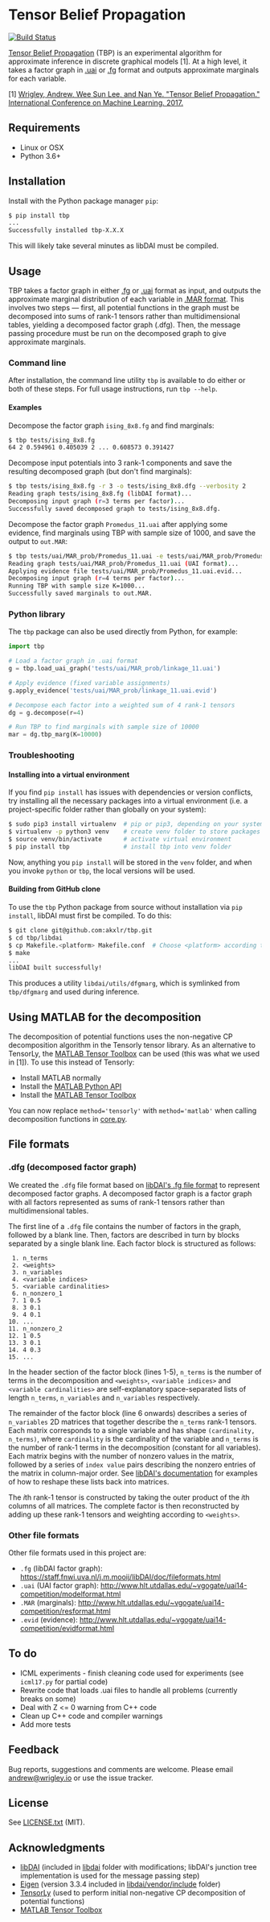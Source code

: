 # Tensor Belief Propagation 

[![Build Status](https://travis-ci.org/akxlr/tbp.svg?branch=master)](https://travis-ci.org/akxlr/tbp)

[Tensor Belief Propagation](http://proceedings.mlr.press/v70/wrigley17a/wrigley17a.pdf) (TBP) is an experimental algorithm for
approximate inference in discrete graphical models [1]. At a high level, it takes a factor graph in [.uai](#other-file-formats) or [.fg](#other-file-formats) format and outputs approximate marginals for
each variable.

[1] [Wrigley, Andrew, Wee Sun Lee, and Nan Ye. "Tensor Belief Propagation." International Conference on Machine Learning. 2017.](http://proceedings.mlr.press/v70/wrigley17a/wrigley17a.pdf)

## Requirements

 * Linux or OSX
 * Python 3.6+
 
## Installation

Install with the Python package manager `pip`:
```bash
$ pip install tbp
...
Successfully installed tbp-X.X.X
```
This will likely take several minutes as libDAI must be compiled.

## Usage
TBP takes a factor graph in either [.fg](#other-file-formats) or [.uai](#other-file-formats) format as input, and
outputs the approximate marginal distribution of each variable in [.MAR format](#other-file-formats).
This involves two steps — first, all potential functions in the graph must be decomposed
into sums of rank-1 tensors rather than multidimensional tables, yielding a decomposed factor graph (.dfg). Then, the
message passing procedure must be run on the decomposed graph to give approximate marginals.

### Command line
After installation, the command line utility `tbp` is available to do either or both of these steps. For full usage
instructions, run `tbp --help`. 

#### Examples

Decompose the factor graph `ising_8x8.fg` and find marginals:
```bash
$ tbp tests/ising_8x8.fg
64 2 0.594961 0.405039 2 ... 0.608573 0.391427
```

Decompose input potentials into 3 rank-1 components and save the resulting decomposed graph (but don't find marginals):
```bash
$ tbp tests/ising_8x8.fg -r 3 -o tests/ising_8x8.dfg --verbosity 2
Reading graph tests/ising_8x8.fg (libDAI format)...
Decomposing input graph (r=3 terms per factor)...
Successfully saved decomposed graph to tests/ising_8x8.dfg.
```

Decompose the factor graph `Promedus_11.uai` after applying some evidence, find marginals using TBP with sample size of 1000, and save the output
to `out.MAR`:
```bash
$ tbp tests/uai/MAR_prob/Promedus_11.uai -e tests/uai/MAR_prob/Promedus_11.uai.evid -k 1000 -o out.MAR --verbosity 2
Reading graph tests/uai/MAR_prob/Promedus_11.uai (UAI format)...
Applying evidence file tests/uai/MAR_prob/Promedus_11.uai.evid...
Decomposing input graph (r=4 terms per factor)...
Running TBP with sample size K=1000...
Successfully saved marginals to out.MAR.
```


### Python library
The `tbp` package can also be used directly from Python, for example:

```python
import tbp

# Load a factor graph in .uai format
g = tbp.load_uai_graph('tests/uai/MAR_prob/linkage_11.uai')

# Apply evidence (fixed variable assignments)
g.apply_evidence('tests/uai/MAR_prob/linkage_11.uai.evid')

# Decompose each factor into a weighted sum of 4 rank-1 tensors
dg = g.decompose(r=4)

# Run TBP to find marginals with sample size of 10000
mar = dg.tbp_marg(K=10000)

```

### Troubleshooting
#### Installing into a virtual environment
If you find `pip install` has issues with dependencies or version conflicts, try installing all the necessary
 packages into a virtual environment (i.e. a project-specific folder rather than globally on your system):
```bash
$ sudo pip3 install virtualenv  # pip or pip3, depending on your system
$ virtualenv -p python3 venv    # create venv folder to store packages
$ source venv/bin/activate      # activate virtual environment
$ pip install tbp               # install tbp into venv folder
```
Now, anything you `pip install` will be stored in the `venv` folder, and when
you invoke `python` or `tbp`, the local versions will be used.

#### Building from GitHub clone
To use the `tbp` Python package from source without installation via `pip install`, libDAI must first be compiled. To do this:
 
```bash
$ git clone git@github.com:akxlr/tbp.git
$ cd tbp/libdai
$ cp Makefile.<platform> Makefile.conf  # Choose <platform> according to your platform
$ make
...
libDAI built successfully!
```
This produces a utility `libdai/utils/dfgmarg`, which is symlinked from `tbp/dfgmarg` and used during inference.


## Using MATLAB for the decomposition
The decomposition of potential functions uses the non-negative CP decomposition algorithm in the Tensorly tensor 
library. As an alternative to TensorLy, the [MATLAB Tensor Toolbox](http://www.sandia.gov/~tgkolda/TensorToolbox) can be used
(this was what we used in [1]). To use this instead of Tensorly:

 * Install MATLAB normally
 * Install the
 [MATLAB Python API](https://www.mathworks.com/help/matlab/matlab_external/install-the-matlab-engine-for-python.html)
 * Install the [MATLAB Tensor Toolbox](http://www.sandia.gov/~tgkolda/TensorToolbox)
 
You can now replace `method='tensorly'` with `method='matlab'` when calling decomposition functions in [core.py](python/tbp/core.py).


## File formats

### .dfg (decomposed factor graph)
We created the `.dfg` file format based on
[libDAI's .fg file format](https://staff.fnwi.uva.nl/j.m.mooij/libDAI/doc/fileformats.html)
to represent decomposed factor graphs. A decomposed factor graph is a
factor graph with all factors represented as sums of rank-1 tensors rather than multidimensional tables.

The first line of a `.dfg` file contains the number of factors in the graph, followed by a blank line. Then, factors
are described in turn by blocks separated by a single blank line. Each factor block is structured as follows:

     1. n_terms
     2. <weights>
     3. n_variables
     4. <variable indices>
     5. <variable cardinalities>
     6. n_nonzero_1
     7. 1 0.5
     8. 3 0.1
     9. 4 0.1
    10. ...
    11. n_nonzero_2
    12. 1 0.5
    13. 3 0.1
    14. 4 0.3
    15. ...

In the header section of the factor block (lines 1-5), `n_terms` is the number of terms in the decomposition and
`<weights>`, `<variable indices>` and `<variable cardinalities>` are self-explanatory space-separated lists of length `n_terms`,
`n_variables` and `n_variables` respectively. 

The remainder of the factor block (line 6 onwards) describes
a series of `n_variables` 2D matrices that together describe the `n_terms` rank-1 tensors.
Each matrix corresponds to a single variable and has shape `(cardinality, n_terms)`, where `cardinality` is
the cardinality of the variable and `n_terms` is the number of rank-1 terms in the decomposition (constant
for all variables). Each matrix begins with the
number of nonzero values in the matrix, followed by a series of `index value` pairs describing the nonzero
entries of the matrix in column-major order. See
[libDAI's documentation](https://staff.fnwi.uva.nl/j.m.mooij/libDAI/doc/fileformats.html) for examples of how to
reshape these lists back into matrices.

 The *i*th rank-1 tensor is constructed by taking the outer product of the *i*th columns of
all matrices. The complete factor is then reconstructed by adding up these rank-1 tensors and weighting
according to `<weights>`.

### Other file formats
Other file formats used in this project are:

 * `.fg` (libDAI factor graph): https://staff.fnwi.uva.nl/j.m.mooij/libDAI/doc/fileformats.html
 * `.uai` (UAI factor graph): http://www.hlt.utdallas.edu/~vgogate/uai14-competition/modelformat.html
 * `.MAR` (marginals): http://www.hlt.utdallas.edu/~vgogate/uai14-competition/resformat.html
 * `.evid` (evidence): http://www.hlt.utdallas.edu/~vgogate/uai14-competition/evidformat.html

## To do
 * ICML experiments - finish cleaning code used for experiments (see `icml17.py` for partial code)
 * Rewrite code that loads .uai files to handle all problems (currently breaks on some)
 * Deal with Z <= 0 warning from C++ code
 * Clean up C++ code and compiler warnings
 * Add more tests

## Feedback
Bug reports, suggestions and comments are welcome. Please email [andrew@wrigley.io](mailto:andrew@wrigley.io) or use the issue tracker.

## License

See [LICENSE.txt](LICENSE.txt) (MIT).

## Acknowledgments

* [libDAI](https://staff.fnwi.uva.nl/j.m.mooij/libDAI/) (included in [libdai](libdai) folder with modifications; libDAI's junction tree implementation is used for the message passing step)
* [Eigen](http://eigen.tuxfamily.org/) (version 3.3.4 included in [libdai/vendor/include](libdai/vendor/include) folder)
* [TensorLy](https://github.com/tensorly/tensorly) (used to perform initial non-negative CP decomposition of potential functions)
* [MATLAB Tensor Toolbox](http://www.sandia.gov/~tgkolda/TensorToolbox)





